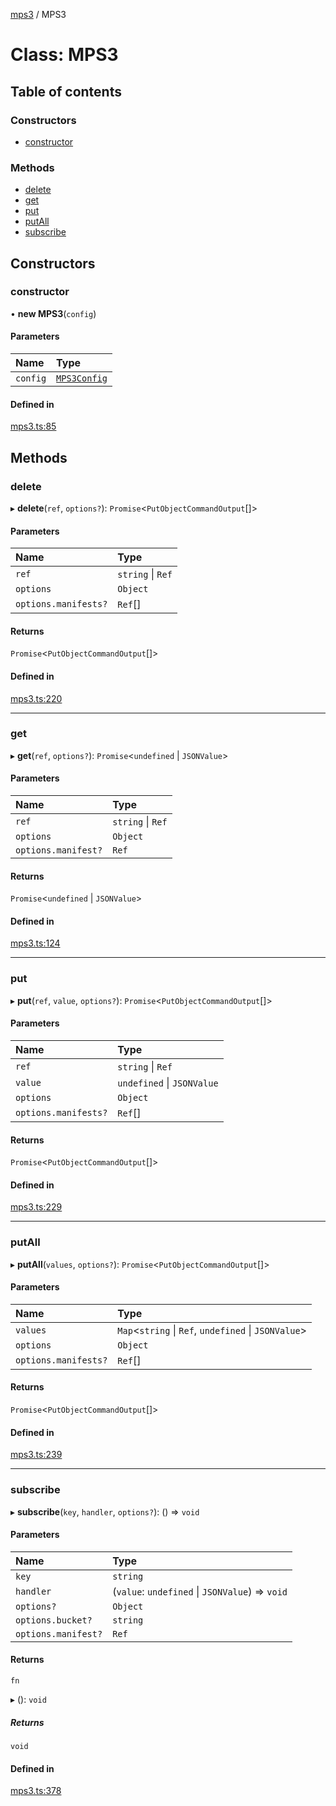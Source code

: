 [mps3](../API.md) / MPS3

# Class: MPS3

## Table of contents

### Constructors

- [constructor](MPS3.md#constructor)

### Methods

- [delete](MPS3.md#delete)
- [get](MPS3.md#get)
- [put](MPS3.md#put)
- [putAll](MPS3.md#putall)
- [subscribe](MPS3.md#subscribe)

## Constructors

### constructor

• **new MPS3**(`config`)

#### Parameters

| Name | Type |
| :------ | :------ |
| `config` | [`MPS3Config`](../interfaces/MPS3Config.md) |

#### Defined in

[mps3.ts:85](https://github.com/endpointservices/mps3/blob/4261d21/src/mps3.ts#L85)

## Methods

### delete

▸ **delete**(`ref`, `options?`): `Promise`<`PutObjectCommandOutput`[]\>

#### Parameters

| Name | Type |
| :------ | :------ |
| `ref` | `string` \| `Ref` |
| `options` | `Object` |
| `options.manifests?` | `Ref`[] |

#### Returns

`Promise`<`PutObjectCommandOutput`[]\>

#### Defined in

[mps3.ts:220](https://github.com/endpointservices/mps3/blob/4261d21/src/mps3.ts#L220)

___

### get

▸ **get**(`ref`, `options?`): `Promise`<`undefined` \| `JSONValue`\>

#### Parameters

| Name | Type |
| :------ | :------ |
| `ref` | `string` \| `Ref` |
| `options` | `Object` |
| `options.manifest?` | `Ref` |

#### Returns

`Promise`<`undefined` \| `JSONValue`\>

#### Defined in

[mps3.ts:124](https://github.com/endpointservices/mps3/blob/4261d21/src/mps3.ts#L124)

___

### put

▸ **put**(`ref`, `value`, `options?`): `Promise`<`PutObjectCommandOutput`[]\>

#### Parameters

| Name | Type |
| :------ | :------ |
| `ref` | `string` \| `Ref` |
| `value` | `undefined` \| `JSONValue` |
| `options` | `Object` |
| `options.manifests?` | `Ref`[] |

#### Returns

`Promise`<`PutObjectCommandOutput`[]\>

#### Defined in

[mps3.ts:229](https://github.com/endpointservices/mps3/blob/4261d21/src/mps3.ts#L229)

___

### putAll

▸ **putAll**(`values`, `options?`): `Promise`<`PutObjectCommandOutput`[]\>

#### Parameters

| Name | Type |
| :------ | :------ |
| `values` | `Map`<`string` \| `Ref`, `undefined` \| `JSONValue`\> |
| `options` | `Object` |
| `options.manifests?` | `Ref`[] |

#### Returns

`Promise`<`PutObjectCommandOutput`[]\>

#### Defined in

[mps3.ts:239](https://github.com/endpointservices/mps3/blob/4261d21/src/mps3.ts#L239)

___

### subscribe

▸ **subscribe**(`key`, `handler`, `options?`): () => `void`

#### Parameters

| Name | Type |
| :------ | :------ |
| `key` | `string` |
| `handler` | (`value`: `undefined` \| `JSONValue`) => `void` |
| `options?` | `Object` |
| `options.bucket?` | `string` |
| `options.manifest?` | `Ref` |

#### Returns

`fn`

▸ (): `void`

##### Returns

`void`

#### Defined in

[mps3.ts:378](https://github.com/endpointservices/mps3/blob/4261d21/src/mps3.ts#L378)
